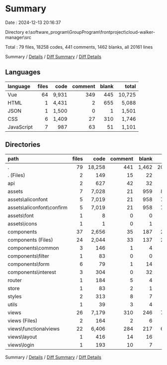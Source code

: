# Summary

Date : 2024-12-13 20:16:37

Directory e:\\software_program\\GroupProgram\\frontproject\\cloud-walker-manager\\src

Total : 79 files,  18258 codes, 441 comments, 1462 blanks, all 20161 lines

Summary / [Details](details.md) / [Diff Summary](diff.md) / [Diff Details](diff-details.md)

## Languages
| language | files | code | comment | blank | total |
| :--- | ---: | ---: | ---: | ---: | ---: |
| Vue | 64 | 9,931 | 349 | 445 | 10,725 |
| HTML | 1 | 4,431 | 2 | 655 | 5,088 |
| JSON | 1 | 1,500 | 0 | 1 | 1,501 |
| CSS | 6 | 1,409 | 27 | 310 | 1,746 |
| JavaScript | 7 | 987 | 63 | 51 | 1,101 |

## Directories
| path | files | code | comment | blank | total |
| :--- | ---: | ---: | ---: | ---: | ---: |
| . | 79 | 18,258 | 441 | 1,462 | 20,161 |
| . (Files) | 2 | 149 | 15 | 22 | 186 |
| api | 2 | 627 | 42 | 32 | 701 |
| assets | 7 | 7,028 | 21 | 959 | 8,008 |
| assets\\aliconfont | 5 | 7,019 | 21 | 958 | 7,998 |
| assets\\aliconfont\\confirm | 5 | 7,019 | 21 | 958 | 7,998 |
| assets\\font | 1 | 8 | 0 | 0 | 8 |
| assets\\icons | 1 | 1 | 0 | 1 | 2 |
| components | 37 | 2,656 | 35 | 187 | 2,878 |
| components (Files) | 24 | 2,044 | 33 | 137 | 2,214 |
| components\\common | 3 | 146 | 1 | 4 | 151 |
| components\\filter | 1 | 83 | 0 | 0 | 83 |
| components\\form | 6 | 79 | 1 | 14 | 94 |
| components\\interest | 3 | 304 | 0 | 32 | 336 |
| router | 1 | 184 | 5 | 4 | 193 |
| store | 1 | 83 | 2 | 1 | 86 |
| styles | 2 | 313 | 8 | 7 | 328 |
| utils | 1 | 39 | 3 | 4 | 46 |
| views | 26 | 7,179 | 310 | 246 | 7,735 |
| views (Files) | 2 | 164 | 2 | 6 | 172 |
| views\\functionalviews | 22 | 6,406 | 284 | 217 | 6,907 |
| views\\layout | 1 | 416 | 14 | 16 | 446 |
| views\\login | 1 | 193 | 10 | 7 | 210 |

Summary / [Details](details.md) / [Diff Summary](diff.md) / [Diff Details](diff-details.md)